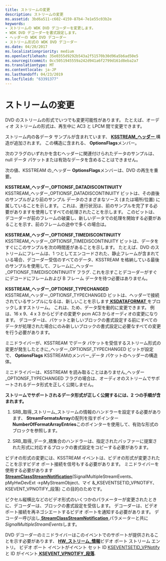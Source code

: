 ```yaml
---
title: ストリームの変更
description: ストリームの変更
ms.assetid: 3bd6a511-c602-4159-87b4-7e1e55c03b2e
keywords:
- ストリームの WDK DVD デコーダーを変更します。
- WDK DVD デコーダーを書式設定します。
- ヘッダーの WDK DVD デコーダー
- ストリーム形式の WDK DVD デコーダー
ms.date: 04/20/2017
ms.localizationpriority: medium
ms.openlocfilehash: 35e0355d9292b543a2f51570b30d96a5b6ad50e5
ms.sourcegitcommit: 0cc5051945559a242d941a6f2799d161d8eba2a7
ms.translationtype: MT
ms.contentlocale: ja-JP
ms.lasthandoff: 04/23/2019
ms.locfileid: "63391377"
---
```

# <a name="stream-changes"></a>ストリームの変更





DVD のストリームの形式でいつでも変更可能性があります。 たとえば、オーディオ ストリームの形式は、再生中に AC3 と LPCM 間で変更できます。

ストリーム内の各データ サンプルが含まれています、 [ **KSSTREAM\_ヘッダー** ](https://msdn.microsoft.com/library/windows/hardware/ff567138)構造が追加されます。 この構造に含まれる、 **OptionsFlags**メンバー。

次のフラグのいずれかを含むヘッダーに関連付けられたデータのサンプルは、null データ パケットまたは有効なデータを含めることはできません。

次の値、KSSTREAM の\_ヘッダー **OptionsFlags**メンバーは、DVD の再生を重要。

<a href="" id="ksstream-header-optionsf-datadiscontinuity"></a>**KSSTREAM\_ヘッダー\_OPTIONSF\_DATADISCONTINUITY**  
KSSTREAM\_ヘッダー\_OPTIONSF\_DATADISCONTINUITY ビットは、その直後のサンプルがより前のサンプル データのさまざまなソース (または場所/位置) に属していることを示します。 これは、進行状況は、前のサンプルを完了する必要がありますを使用してすべての処理されたことを示します。 このビットは、デコーダーが前のフレームの破棄し、新しいデータでの処理を開始する必要があることを示す、前のフレームの途中で多くの場合は。

<a href="" id="ksstream-header-optionsf-timediscontinuity"></a>**KSSTREAM\_ヘッダー\_OPTIONSF\_TIMEDISCONTINUITY**  
KSSTREAM\_ヘッダー\_OPTIONSF\_TIMEDISCONTINUITY ビットは、データをすぐにこのサンプルを次の時間差があることを示します。 たとえば、DVD のストリームにフレームは、1 つとしてエンコードされた、静止フレームが含まれている場合、デコーダー受信のすべてのデータ、KSSTREAM を格納している最後のサンプルを使用して、フレームに\_ヘッダー\_OPTIONSF\_TIMEDISCONTINUITY フラグ. これを示すことデコーダーがすぐにデコードにフレームおよび B フレーム データを待つ必要はありません。

<a href="" id="ksstream-header-optionsf-typechanged"></a>**KSSTREAM\_ヘッダー\_OPTIONSF\_TYPECHANGED**  
KSSTREAM\_ヘッダー\_OPTIONSF\_TYPECHANGED ビットは、ヘッダーで接続されているサンプルになるは、新しいことを示します[ **KSDATAFORMAT** ](https://msdn.microsoft.com/library/windows/hardware/ff561656)をブロックしますストリーム。 これは、ため、データ型を動的に変更できます。 例は、16 x 9、4 x 3 からビデオの変更や pcm AC3 からオーディオの変更になります。 デコーダーは、パケットと新しいブロックの書式設定する前にすべてのデータが処理された場合にのみ新しいブロックの書式設定に必要なすべての変更を行う必要があります。

ミニドライバーが、KSSTREAM でデータ パケットを受信するストリーム形式の変更が発生したときに\_ヘッダー\_OPTIONSF\_TYPECHANGED ビットが設定で、 **OptionsFlags** KSSTREAMのメンバー\_データ パケットのヘッダーの構造体。

ミニドライバーは、KSSTREAM を読み取ることはありません\_ヘッダー\_OPTIONSF\_TYPECHANGED フラグの場合は、オーディオのストリームでサポートされるデータ形式を正しく公開しません。

**ストリームでサポートされるデータ形式が正しく公開するには、2 つの手順が含まれます。**

1.  SRB\_取得\_ストリーム\_ストリームの情報のハンドラーを設定する必要があります、 **StreamFormatsArray**の配列を指すポインター **NumberOfFormatArrayEntries**このポインターを使用して、有効な形式のブロックを参照します。

2.  SRB\_取得\_データ\_積集合のハンドラーは、指定されたバッファーに提案された形式に対応するブロックの書式設定をコピーする必要があります。

ビデオの形式の変更には、KSSTREAM イベントは、ビデオの形式が変更されたことを示すビデオ ポート接続を信号もする必要があります。 ミニドライバーを使用する必要があります[ **StreamClassStreamNotification**](https://msdn.microsoft.com/library/windows/hardware/ff568266)(SignalMultipleStreamEvents、pMyHwDevExt -&gt;pMyStreamObject、マイ &\_KSEVENTSETID\_VPNOTIFY、KSEVENT\_VPNOTIFY\_段落) この目的のためです。

ピクセル縦横比などのビデオ形式のいくつかのパラメーターが変更されたときに、デコーダーは、ブロックの書式設定を受信します。 デコーダーは、ビデオ ポート接続を再ネゴシエートするビデオ ポートを通知する必要があります。 デコーダー呼び出し[ **StreamClassStreamNotification** ](https://msdn.microsoft.com/library/windows/hardware/ff568266)パラメーターと共に*SignalMultipleStreamEvents*します。

DVD デコーダーのミニドライバーはこのイベントでのサポートが提供されることを示す必要があります、 [ **HW\_ストリーム\_情報**](https://msdn.microsoft.com/library/windows/hardware/ff559692)ビデオ ポート ストリーム エントリ。 ビデオ ポート イベントがイベント セット ID [KSEVENTSETID\_VPNotify](https://msdn.microsoft.com/library/windows/hardware/ff561780)と ID がイベント[ **KSEVENT\_VPNOTIFY\_段落**](https://msdn.microsoft.com/library/windows/hardware/ff561933).

 

 




